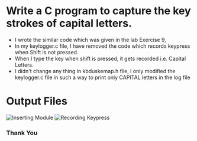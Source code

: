 # Write a C program to capture the key strokes of capital letters.
-   I wrote the similar code which was given in the lab Exercise 9,
-   In my keylogger.c file, I have removed the code which records keypress when Shift is not pressed.
-   When I type the key when shift is pressed, it gets recorded i.e. Capital Letters.
-   I didn't change any thing in kbduskemap.h file, i only modified the keylogger.c file in such a way to print only CAPITAL letters in the log file

# Output Files
![Inserting Module](/1.png)
![Recording Keypress](/2.png)

### Thank You